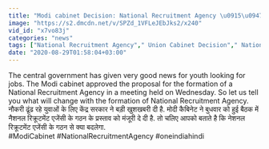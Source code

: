 ```yaml
---
title: "Modi cabinet Decision: National Recruitment Agency \u0915\u0947 \u0917\u0920\u0928 \u0938\u0947 \u0915\u094d\u092f\u093e \u092c\u0926\u0932\u0947\u0917\u093e, \u091c\u093e\u0928\u093f\u090f \u0935\u0928\u0907\u0902\u0921\u093f\u092f\u093e \u0939\u093f\u0902\u0926\u0940"
image: "https://s2.dmcdn.net/v/SPZd_1VFLeJEbJks2/x240"
vid_id: "x7vo83j"
categories: "news"
tags: ["National Recruitment Agency"," Union Cabinet Decision"," National Recruitment Agency"]
date: "2020-08-29T01:58:04+03:00"
---
```

The central government has given very good news for youth looking for jobs. The Modi cabinet approved the proposal for the formation of a National Recruitment Agency in a meeting held on Wednesday. So let us tell you what will change with the formation of National Recruitment Agency.   <br>नौकरी ढूंढ रहे युवाओं के लिए केंद्र सरकार ने बड़ी खुशखबरी दी है. मोदी कैबिनेट ने बुधवार को हुई बैठक में नैशनल रिक्रूटमेंट एजेंसी के गठन के प्रस्ताव को मंजूरी दे दी है. तो चलिए आपको बताते है कि नेशनल रिक्रूटमेंट एजेंसी के गठन से क्या बदलेगा.    <br>#ModiCabinet #NationalRecruitmentAgency #oneindiahindi
